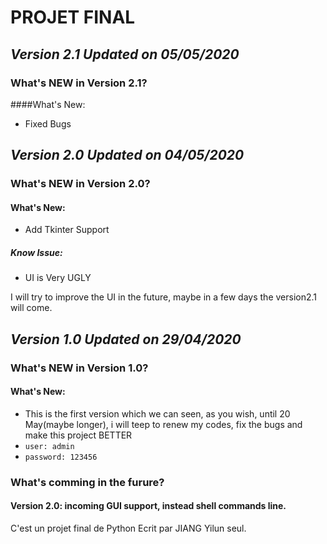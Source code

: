 # PROJET FINAL
## ***Version 2.1 Updated on 05/05/2020***
### What's NEW in Version 2.1?
####What's New:
 - Fixed Bugs
## ***Version 2.0 Updated on 04/05/2020***
### What's NEW in Version 2.0?
#### What's New:
 - Add Tkinter Support
##### Know Issue:
 - UI is Very UGLY

I will try to improve the UI in the future, maybe in a few days the version2.1 will come.

## ***Version 1.0 Updated on 29/04/2020***
### What's NEW in Version 1.0?
#### What's New:
 - This is the first version which we can seen, as you wish, until 20 May(maybe longer), i will teep to renew my codes, fix the bugs and make this project BETTER
 - `user: admin`
 - `password: 123456`

### What's comming in the furure?
#### Version 2.0: incoming GUI support, instead shell commands line.

C'est un projet final de Python Ecrit par JIANG Yilun seul.
